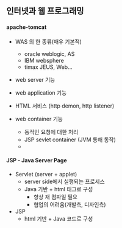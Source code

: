 ## 인터넷과 웹 프로그래밍

#### apache-tomcat 

- WAS 의 한 종류(매우 기본적)
  - oracle weblogic, AS
  - IBM websphere
  - timax JEUS, Web...

- web server 기능
- web application 기능
- HTML 서비스 (http demon, http listener)
- web container 기능
  - 동적인 요청에 대한 처리
  - JSP sevlet container (JVM 통해 동작)
  - 





#### JSP - Java Server Page

- Servlet (server + applet)
  - server side에서 실행되는 프로세스
  - Java 기반 + html 태그로 구성
    - 항상 재 컴파일 필요
    - 협업의 어려움(개발측, 디자인측)
- JSP
  - html 기반 + Java 코드로 구성


